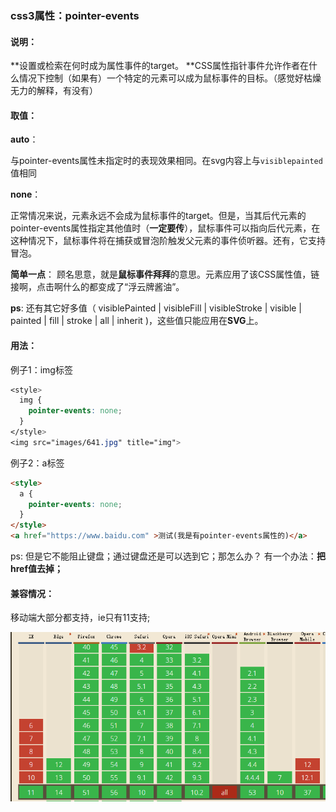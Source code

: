 ### css3属性：pointer-events

#### 说明：

**设置或检索在何时成为属性事件的target。 **CSS属性指针事件允许作者在什么情况下控制（如果有）一个特定的元素可以成为鼠标事件的目标。（感觉好枯燥无力的解释，有没有）

#### 取值：

**auto**：

与pointer-events属性未指定时的表现效果相同。在svg内容上与`visiblepainted`值相同

**none**：

正常情况来说，元素永远不会成为鼠标事件的target。但是，当其后代元素的pointer-events属性指定其他值时（**一定要传**），鼠标事件可以指向后代元素，在这种情况下，鼠标事件将在捕获或冒泡阶触发父元素的事件侦听器。还有，它支持冒泡。

**简单一点**：   顾名思意，就是**鼠标事件拜拜**的意思。元素应用了该CSS属性值，链接啊，点击啊什么的都变成了“浮云牌酱油”。

**ps**: 还有其它好多值（ visiblePainted | visibleFill | visibleStroke | visible | painted | fill | stroke | all | inherit )，这些值只能应用在**SVG**上。

#### 用法：

例子1：img标签

```css
<style>
  img {
  	pointer-events: none;
  }
</style>
<img src="images/641.jpg" title="img">
```

例子2：a标签

```html
<style>
  a {
  	pointer-events: none;
  }
</style>
<a href="https://www.baidu.com" >测试(我是有pointer-events属性的)</a>
```

ps: 但是它不能阻止键盘；通过键盘还是可以选到它；那怎么办？ 有一个办法：**把href值去掉；**

#### 兼容情况：

移动端大部分都支持，ie只有11支持;

 ![kk_image](example\images\kk_image.png)